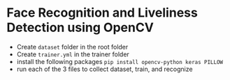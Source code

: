 # Face Recognition and Liveliness Detection using OpenCV

- Create `dataset` folder in the root folder
- Create `trainer.yml` in the trainer folder
- install the following packages `pip install opencv-python keras PILLOW`
- run each of the 3 files to collect dataset, train, and recognize